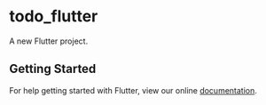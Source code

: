 # todo_flutter

A new Flutter project.

## Getting Started

For help getting started with Flutter, view our online
[documentation](https://flutter.io/).
